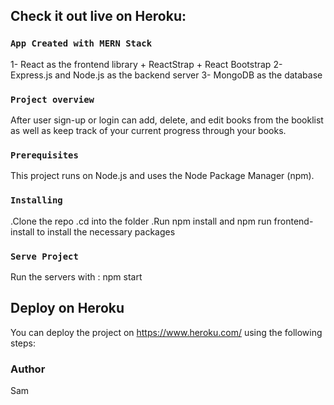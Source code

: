 ## Check it out live on Heroku:

### `App Created with MERN Stack`

1- React as the frontend library + ReactStrap + React Bootstrap
2- Express.js and Node.js as the backend server
3- MongoDB as the database

### `Project overview`

After user sign-up or login can add, delete, and edit books from the booklist as well as keep track of your current progress through your books.<br />

### `Prerequisites`

This project runs on Node.js and uses the Node Package Manager (npm).

### `Installing`

.Clone the repo
.cd into the folder
.Run npm install and npm run frontend-install to install the necessary packages

### `Serve Project`

Run the servers with : npm start

## Deploy on Heroku

You can deploy the project on https://www.heroku.com/ using the following steps:

### Author

Sam

